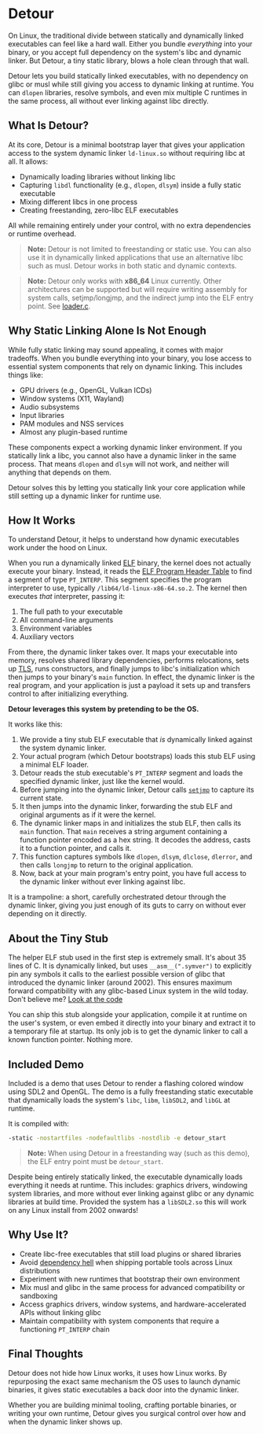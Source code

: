 # Detour

On Linux, the traditional divide between statically and dynamically linked executables can feel like a hard wall. Either you bundle *everything* into your binary, or you accept full dependency on the system's libc and dynamic linker. But Detour, a tiny static library, blows a hole clean through that wall.

Detour lets you build statically linked executables, with no dependency on glibc
or musl while still giving you access to dynamic linking at runtime. You can
`dlopen` libraries, resolve symbols, and even mix multiple C runtimes in the
same process, all without ever linking against libc directly.

## What Is Detour?

At its core, Detour is a minimal bootstrap layer that gives your application access to the system dynamic linker `ld-linux.so` without requiring libc at all. It allows:

- Dynamically loading libraries without linking libc
- Capturing `libdl` functionality (e.g., `dlopen`, `dlsym`) inside a fully static executable
- Mixing different libcs in one process
- Creating freestanding, zero-libc ELF executables

All while remaining entirely under your control, with no extra dependencies or runtime overhead.

> **Note:** Detour is not limited to freestanding or static use. You can also use it in dynamically linked applications that use an alternative libc such as musl. Detour works in both static and dynamic contexts.

> **Note:** Detour only works with **x86_64** Linux currently. Other architectures can be supported but will require writing assembly for system calls, setjmp/longjmp, and the indirect jump into the ELF entry point. See [loader.c](loader.c).

## Why Static Linking Alone Is Not Enough

While fully static linking may sound appealing, it comes with major tradeoffs. When you bundle everything into your binary, you lose access to essential system components that rely on dynamic linking. This includes things like:

- GPU drivers (e.g., OpenGL, Vulkan ICDs)
- Window systems (X11, Wayland)
- Audio subsystems
- Input libraries
- PAM modules and NSS services
- Almost any plugin-based runtime

These components expect a working dynamic linker environment. If you statically link a libc, you cannot also have a dynamic linker in the same process. That means `dlopen` and `dlsym` will not work, and neither will anything that depends on them.

Detour solves this by letting you statically link your core application while still setting up a dynamic linker for runtime use.

## How It Works

To understand Detour, it helps to understand how dynamic executables work under the hood on Linux.

When you run a dynamically linked [ELF](https://en.wikipedia.org/wiki/Executable_and_Linkable_Format) binary, the kernel does not actually execute your binary. Instead, it reads the [ELF Program Header Table](https://en.wikipedia.org/wiki/Executable_and_Linkable_Format#Program_header) to find a segment of type `PT_INTERP`. This segment specifies the program interpreter to use, typically `/lib64/ld-linux-x86-64.so.2`. The kernel then executes *that* interpreter, passing it:

1. The full path to your executable
2. All command-line arguments
3. Environment variables
4. Auxiliary vectors

From there, the dynamic linker takes over. It maps your executable into memory,
resolves shared library dependencies, performs relocations, sets up [TLS](https://en.wikipedia.org/wiki/Thread-local_storage), runs
constructors, and finally jumps to libc's initialization which then jumps to
your binary's `main` function. In effect, the dynamic
linker is the real program, and your application is just a payload it sets up
and transfers control to after initializing everything.

**Detour leverages this system by pretending to be the OS.**

It works like this:

1. We provide a tiny stub ELF executable that *is* dynamically linked against the system dynamic linker.
2. Your actual program (which Detour bootstraps) loads this stub ELF using a minimal ELF loader.
3. Detour reads the stub executable's `PT_INTERP` segment and loads the specified dynamic linker, just like the kernel would.
4. Before jumping into the dynamic linker, Detour calls [`setjmp`](https://en.wikipedia.org/wiki/Setjmp.h) to capture its current state.
5. It then jumps into the dynamic linker, forwarding the stub ELF and original arguments as if it were the kernel.
6. The dynamic linker maps in and initializes the stub ELF, then calls its `main` function. That `main` receives a string argument containing a function pointer encoded as a hex string. It decodes the address, casts it to a function pointer, and calls it.
7. This function captures symbols like `dlopen`, `dlsym`, `dlclose`, `dlerror`, and then calls `longjmp` to return to the original application.
8. Now, back at your main program's entry point, you have full access to the dynamic linker without ever linking against libc.

It is a trampoline: a short, carefully orchestrated detour through the dynamic linker, giving you just enough of its guts to carry on without ever depending on it directly.

## About the Tiny Stub

The helper ELF stub used in the first step is extremely small. It's about 35
lines of C. It is dynamically linked, but uses `__asm__(".symver")` to
explicitly pin any symbols it calls to the earliest possible version of glibc
that introduced the dynamic linker (around 2002). This ensures maximum forward
compatibility with any glibc-based Linux system in the wild today. Don't believe
me? [Look at the code](linker.c)

You can ship this stub alongside your application, compile it at runtime on the
user's system, or even embed it directly into your binary and extract it to a
temporary file at startup. Its only job is to get the dynamic linker to call a
known function pointer. Nothing more.

## Included Demo

Included is a demo that uses Detour to render a flashing colored window using SDL2 and OpenGL. The demo is a fully freestanding static executable that dynamically loads the system's `libc`, `libm`, `libSDL2`, and `libGL` at runtime.

It is compiled with:

```sh
-static -nostartfiles -nodefaultlibs -nostdlib -e detour_start
```

> **Note:** When using Detour in a freestanding way (such as this demo), the ELF entry point must be `detour_start`.

Despite being entirely statically linked, the executable dynamically loads
everything it needs at runtime. This includes: graphics drivers, windowing system libraries,
and more without ever linking against glibc or any dynamic libraries at build
time. Provided the system has a `libSDL2.so` this will work on any Linux install
from 2002 onwards!

## Why Use It?

- Create libc-free executables that still load plugins or shared libraries
- Avoid [dependency hell](https://en.wikipedia.org/wiki/Dependency_hell) when shipping portable tools across Linux distributions
- Experiment with new runtimes that bootstrap their own environment
- Mix musl and glibc in the same process for advanced compatibility or sandboxing
- Access graphics drivers, window systems, and hardware-accelerated APIs without linking glibc
- Maintain compatibility with system components that require a functioning `PT_INTERP` chain

## Final Thoughts

Detour does not hide how Linux works, it uses how Linux works. By repurposing the exact same mechanism the OS uses to launch dynamic binaries, it gives static executables a back door into the dynamic linker.

Whether you are building minimal tooling, crafting portable binaries, or writing
your own runtime, Detour gives you surgical control over how and when the
dynamic linker shows up.
